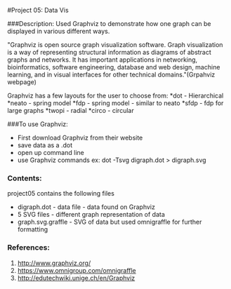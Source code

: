 #Project 05: Data Vis

###Description:
Used Graphviz to demonstrate how one graph can be displayed in various different ways.

"Graphviz is open source graph visualization software. Graph visualization is a way of representing structural information as diagrams of abstract graphs and networks. It has important applications in networking, bioinformatics,  software engineering, database and web design, machine learning, and in visual interfaces for other technical domains."(Grpahviz webpage)

Graphviz has a few layouts for the user to choose from:
*dot - Hierarchical
*neato - spring model
*fdp - spring model - similar to neato 
*sfdp - fdp for large graphs
*twopi - radial 
*circo - circular 

###To use Graphviz:
* First download Graphviz from their website
* save data as a .dot
* open up command line
* use Graphviz commands ex: dot -Tsvg digraph.dot > digraph.svg


### Contents:
project05 contains the following files
* digraph.dot - data file - data found on Graphviz
* 5 SVG files - different graph representation of data
* graph.svg.graffle - SVG of data but used omnigraffle for further formatting 

### References:
1. http://www.graphviz.org/
2. https://www.omnigroup.com/omnigraffle
3. http://edutechwiki.unige.ch/en/Graphviz
